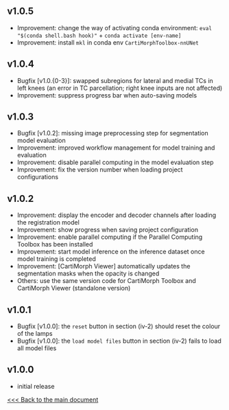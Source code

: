 ## v1.0.5

- Improvement: change the way of activating conda environment: `eval "$(conda shell.bash hook)"` + `conda activate [env-name]`
- Improvement: install `mkl` in conda env `CartiMorphToolbox-nnUNet`

## v1.0.4

- Bugfix [v1.0.{0-3}]: swapped subregions for lateral and medial TCs in left knees (an error in TC parcellation; right knee inputs are not affected)
- Improvement: suppress progress bar when auto-saving models

## v1.0.3

- Bugfix [v1.0.2]: missing image preprocessing step for segmentation model evaluation 
- Improvement: improved workflow management for model training and evaluation
- Improvement: disable parallel computing in the model evaluation step
- Improvement: fix the version number when loading project configurations

## v1.0.2

- Improvement: display the encoder and decoder channels after loading the registration model
- Improvement: show progress when saving project configuration
- Improvement: enable parallel computing if the Parallel Computing Toolbox has been installed
- Improvement: start model inference on the inference dataset once model training is completed
- Improvement: [CartiMorph Viewer] automatically updates the segmentation masks when the opacity is changed
- Others: use the same version code for CartiMorph Toolbox and CartiMorph Viewer (standalone version)

## v1.0.1

- Bugfix [v1.0.0]: the `reset` button in section (iv-2) should reset the colour of the lamps 
- Bugfix [v1.0.0]: the `load model files` button in section (iv-2) fails to load all model files

## v1.0.0

- initial release

[<<< Back to the main document](https://github.com/YongchengYAO/CartiMorph-Toolbox)
